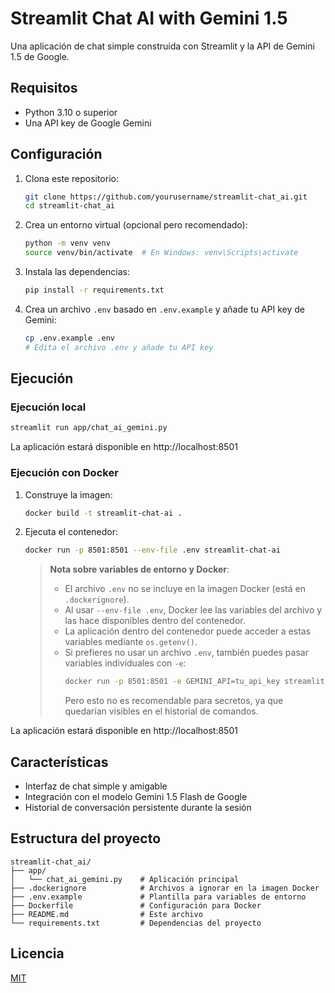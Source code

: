 # Streamlit Chat AI with Gemini 1.5

Una aplicación de chat simple construida con Streamlit y la API de Gemini 1.5 de Google.

## Requisitos

- Python 3.10 o superior
- Una API key de Google Gemini

## Configuración

1. Clona este repositorio:
   ```bash
   git clone https://github.com/yourusername/streamlit-chat_ai.git
   cd streamlit-chat_ai
   ```

2. Crea un entorno virtual (opcional pero recomendado):
   ```bash
   python -m venv venv
   source venv/bin/activate  # En Windows: venv\Scripts\activate
   ```

3. Instala las dependencias:
   ```bash
   pip install -r requirements.txt
   ```

4. Crea un archivo `.env` basado en `.env.example` y añade tu API key de Gemini:
   ```bash
   cp .env.example .env
   # Edita el archivo .env y añade tu API key
   ```

## Ejecución

### Ejecución local

```bash
streamlit run app/chat_ai_gemini.py
```

La aplicación estará disponible en http://localhost:8501

### Ejecución con Docker

1. Construye la imagen:
   ```bash
   docker build -t streamlit-chat-ai .
   ```

2. Ejecuta el contenedor:
   ```bash
   docker run -p 8501:8501 --env-file .env streamlit-chat-ai
   ```

   > **Nota sobre variables de entorno y Docker**: 
   > - El archivo `.env` no se incluye en la imagen Docker (está en `.dockerignore`).
   > - Al usar `--env-file .env`, Docker lee las variables del archivo y las hace disponibles dentro del contenedor.
   > - La aplicación dentro del contenedor puede acceder a estas variables mediante `os.getenv()`.
   > - Si prefieres no usar un archivo `.env`, también puedes pasar variables individuales con `-e`:
   >   ```bash
   >   docker run -p 8501:8501 -e GEMINI_API=tu_api_key streamlit-chat-ai
   >   ```
   >   Pero esto no es recomendable para secretos, ya que quedarían visibles en el historial de comandos.

La aplicación estará disponible en http://localhost:8501

## Características

- Interfaz de chat simple y amigable
- Integración con el modelo Gemini 1.5 Flash de Google
- Historial de conversación persistente durante la sesión

## Estructura del proyecto

```
streamlit-chat_ai/
├── app/
│   └── chat_ai_gemini.py    # Aplicación principal
├── .dockerignore            # Archivos a ignorar en la imagen Docker
├── .env.example             # Plantilla para variables de entorno
├── Dockerfile               # Configuración para Docker
├── README.md                # Este archivo
└── requirements.txt         # Dependencias del proyecto
```

## Licencia

[MIT](https://choosealicense.com/licenses/mit/) 